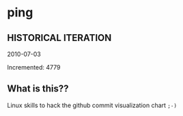 # ping

## HISTORICAL ITERATION
2010-07-03

Incremented: 4779

## What is this?? 
Linux skills to hack the github commit visualization chart `;-)`
